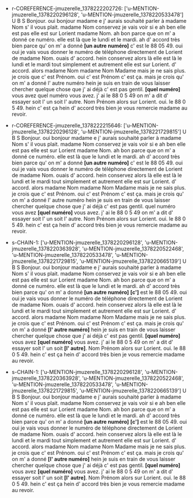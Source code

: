  * r-COREFERENCE-jmuzerelle_1378222202726: ['u-MENTION-jmuzerelle_1378220296128', 'u-MENTION-jmuzerelle_1378220533478']
	U B S Bonjour.
	 oui bonjour madame e j' aurais souhaité parler à madame Nom s' il vous plait.
	 madame Nom conservez je vais voir si e ah ben elle est pas elle est sur Lorient madame Nom.
	 ah bon parce que on m' a donné ce numéro.
	 elle est là que le lundi et le mardi.
	 ah d' accord très bien parce qu' on m' a donné **[un autre numéro]** c' est le 88 05 49.
	 oui oui je vais vous donner le numéro de téléphone directement de Lorient de madame Nom.
	 ouais d' accord.
	 hein conservez alors là elle est là le lundi et le mardi tout simplement et autrement elle est sur Lorient.
	 d' accord.
	 alors madame Nom madame Nom Madame mais je ne sais plus.
	 je crois que c' est Prénom.
	 oui c' est Prénom c' est ça.
	 mais je crois qu' on m' a donné l' autre numéro hein je suis en train de vous laisser chercher quelque chose que j' ai déjà c' est pas gentil.
	 **[quel numéro]** vous avez quel numéro vous avez.
	 j' ai le 88 0 5 49 on m' a dit d' essayer soit l' un soit l' autre.
	 Nom Prénom alors sur Lorient.
	 oui.
	 le 88 0 5 49.
	 hein c' est ça hein d' accord très bien je vous remercie madame au revoir.
	
 * r-COREFERENCE-jmuzerelle_1378222215646: ['u-MENTION-jmuzerelle_1378220296128', 'u-MENTION-jmuzerelle_1378221729815']
	U B S Bonjour.
	 oui bonjour madame e j' aurais souhaité parler à madame Nom s' il vous plait.
	 madame Nom conservez je vais voir si e ah ben elle est pas elle est sur Lorient madame Nom.
	 ah bon parce que on m' a donné ce numéro.
	 elle est là que le lundi et le mardi.
	 ah d' accord très bien parce qu' on m' a donné **[un autre numéro]** c' est le 88 05 49.
	 oui oui je vais vous donner le numéro de téléphone directement de Lorient de madame Nom.
	 ouais d' accord.
	 hein conservez alors là elle est là le lundi et le mardi tout simplement et autrement elle est sur Lorient.
	 d' accord.
	 alors madame Nom madame Nom Madame mais je ne sais plus.
	 je crois que c' est Prénom.
	 oui c' est Prénom c' est ça.
	 mais je crois qu' on m' a donné l' autre numéro hein je suis en train de vous laisser chercher quelque chose que j' ai déjà c' est pas gentil.
	 quel numéro vous avez **[quel numéro]** vous avez.
	 j' ai le 88 0 5 49 on m' a dit d' essayer soit l' un soit l' autre.
	 Nom Prénom alors sur Lorient.
	 oui.
	 le 88 0 5 49.
	 hein c' est ça hein d' accord très bien je vous remercie madame au revoir.
	
 * s-CHAIN-1: ['u-MENTION-jmuzerelle_1378220296128', 'u-MENTION-jmuzerelle_1378220363928', 'u-MENTION-jmuzerelle_1378220522468', 'u-MENTION-jmuzerelle_1378220533478', 'u-MENTION-jmuzerelle_1378221729815', 'u-MENTION-jmuzerelle_1378220665139']
	U B S Bonjour.
	 oui bonjour madame e j' aurais souhaité parler à madame Nom s' il vous plait.
	 madame Nom conservez je vais voir si e ah ben elle est pas elle est sur Lorient madame Nom.
	 ah bon parce que on m' a donné ce numéro.
	 elle est là que le lundi et le mardi.
	 ah d' accord très bien parce qu' on m' a donné **[un autre numéro]** **[c']** est le 88 05 49.
	 oui oui je vais vous donner le numéro de téléphone directement de Lorient de madame Nom.
	 ouais d' accord.
	 hein conservez alors là elle est là le lundi et le mardi tout simplement et autrement elle est sur Lorient.
	 d' accord.
	 alors madame Nom madame Nom Madame mais je ne sais plus.
	 je crois que c' est Prénom.
	 oui c' est Prénom c' est ça.
	 mais je crois qu' on m' a donné **[l' autre numéro]** hein je suis en train de vous laisser chercher quelque chose que j' ai déjà c' est pas gentil.
	 **[quel numéro]** vous avez **[quel numéro]** vous avez.
	 j' ai le 88 0 5 49 on m' a dit d' essayer soit l' un soit **[l' autre]**.
	 Nom Prénom alors sur Lorient.
	 oui.
	 le 88 0 5 49.
	 hein c' est ça hein d' accord très bien je vous remercie madame au revoir.
	
 * s-CHAIN-1: ['u-MENTION-jmuzerelle_1378220296128', 'u-MENTION-jmuzerelle_1378220363928', 'u-MENTION-jmuzerelle_1378220522468', 'u-MENTION-jmuzerelle_1378220533478', 'u-MENTION-jmuzerelle_1378221729815', 'u-MENTION-jmuzerelle_1378220665139']
	U B S Bonjour.
	 oui bonjour madame e j' aurais souhaité parler à madame Nom s' il vous plait.
	 madame Nom conservez je vais voir si e ah ben elle est pas elle est sur Lorient madame Nom.
	 ah bon parce que on m' a donné ce numéro.
	 elle est là que le lundi et le mardi.
	 ah d' accord très bien parce qu' on m' a donné **[un autre numéro]** **[c']** est le 88 05 49.
	 oui oui je vais vous donner le numéro de téléphone directement de Lorient de madame Nom.
	 ouais d' accord.
	 hein conservez alors là elle est là le lundi et le mardi tout simplement et autrement elle est sur Lorient.
	 d' accord.
	 alors madame Nom madame Nom Madame mais je ne sais plus.
	 je crois que c' est Prénom.
	 oui c' est Prénom c' est ça.
	 mais je crois qu' on m' a donné **[l' autre numéro]** hein je suis en train de vous laisser chercher quelque chose que j' ai déjà c' est pas gentil.
	 **[quel numéro]** vous avez **[quel numéro]** vous avez.
	 j' ai le 88 0 5 49 on m' a dit d' essayer soit l' un soit **[l' autre]**.
	 Nom Prénom alors sur Lorient.
	 oui.
	 le 88 0 5 49.
	 hein c' est ça hein d' accord très bien je vous remercie madame au revoir.
	
